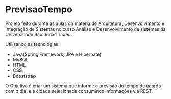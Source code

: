 # PrevisaoTempo
Projeto feito durante as aulas da matéria de Arquitetura, Desenvolvimento e Integração de Sistemas 
no curso Análise e Desenvolvimento de sistemas  da Universidade São Judas Tadeu.

Utilizando as tecnologias:
- Java(Spring Framework, JPA e Hibernate)
- MySQL
- HTML
- CSS
- Booststrap

O Objetivo é criar um sistema que informe a previsão do tempo de acordo com o dia, e a cidade selecionada consumindo informações via 
REST.
